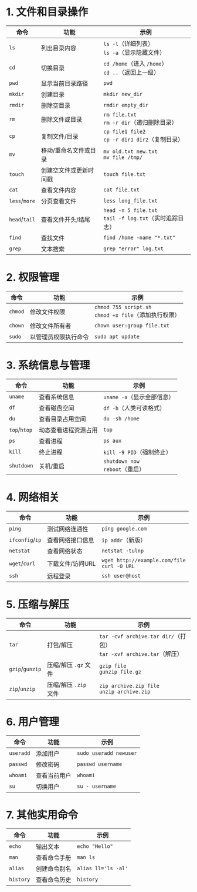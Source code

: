 # 1. 文件和目录操作

| 命令            | 功能          | 示例                                                |
|---------------|-------------|---------------------------------------------------|
| `ls`          | 列出目录内容      | `ls -l`（详细列表）<br>`ls -a`（显示隐藏文件）                  |
| `cd`          | 切换目录        | `cd /home`（进入 `/home`）<br>`cd ..`（返回上一级）          |
| `pwd`         | 显示当前目录路径    | `pwd`                                             |
| `mkdir`       | 创建目录        | `mkdir new_dir`                                   |
| `rmdir`       | 删除空目录       | `rmdir empty_dir`                                 |
| `rm`          | 删除文件或目录     | `rm file.txt`<br>`rm -r dir`（递归删除目录）              |
| `cp`          | 复制文件/目录     | `cp file1 file2`<br>`cp -r dir1 dir2`（复制目录）       |
| `mv`          | 移动/重命名文件或目录 | `mv old.txt new.txt`<br>`mv file /tmp/`           |
| `touch`       | 创建空文件或更新时间戳 | `touch file.txt`                                  |
| `cat`         | 查看文件内容      | `cat file.txt`                                    |
| `less`/`more` | 分页查看文件      | `less long_file.txt`                              |
| `head`/`tail` | 查看文件开头/结尾   | `head -n 5 file.txt`<br>`tail -f log.txt`（实时追踪日志） |
| `find`        | 查找文件        | `find /home -name "*.txt"`                        |
| `grep`        | 文本搜索        | `grep "error" log.txt`                            |

# 2. 权限管理

| 命令      | 功能         | 示例                                               |
|---------|------------|--------------------------------------------------|
| `chmod` | 修改文件权限     | `chmod 755 script.sh`<br>`chmod +x file`（添加执行权限） |
| `chown` | 修改文件所有者    | `chown user:group file.txt`                      |
| `sudo`  | 以管理员权限执行命令 | `sudo apt update`                                |

# 3. 系统信息与管理

| 命令           | 功能         | 示例                             |
|--------------|------------|--------------------------------|
| `uname`      | 查看系统信息     | `uname -a`（显示全部信息）             |
| `df`         | 查看磁盘空间     | `df -h`（人类可读格式）                |
| `du`         | 查看目录占用空间   | `du -sh /home`                 |
| `top`/`htop` | 动态查看进程资源占用 | `top`                          |
| `ps`         | 查看进程       | `ps aux`                       |
| `kill`       | 终止进程       | `kill -9 PID`（强制终止）            |
| `shutdown`   | 关机/重启      | `shutdown now`<br>`reboot`（重启） |

# 4. 网络相关

| 命令              | 功能         | 示例                                              |
|-----------------|------------|-------------------------------------------------|
| `ping`          | 测试网络连通性    | `ping google.com`                               |
| `ifconfig`/`ip` | 查看网络接口信息   | `ip addr`（新版）                                   |
| `netstat`       | 查看网络状态     | `netstat -tulnp`                                |
| `wget`/`curl`   | 下载文件/访问URL | `wget http://example.com/file`<br>`curl -O URL` |
| `ssh`           | 远程登录       | `ssh user@host`                                 |

# 5. 压缩与解压

| 命令              | 功能              | 示例                                                            |
|-----------------|-----------------|---------------------------------------------------------------|
| `tar`           | 打包/解压           | `tar -cvf archive.tar dir/`（打包）<br>`tar -xvf archive.tar`（解压） |
| `gzip`/`gunzip` | 压缩/解压 `.gz` 文件  | `gzip file`<br>`gunzip file.gz`                               |
| `zip`/`unzip`   | 压缩/解压 `.zip` 文件 | `zip archive.zip file`<br>`unzip archive.zip`                 |

# 6. 用户管理

| 命令        | 功能     | 示例                     |
|-----------|--------|------------------------|
| `useradd` | 添加用户   | `sudo useradd newuser` |
| `passwd`  | 修改密码   | `passwd username`      |
| `whoami`  | 查看当前用户 | `whoami`               |
| `su`      | 切换用户   | `su - username`        |

# 7. 其他实用命令

| 命令        | 功能     | 示例                  |
|-----------|--------|---------------------|
| `echo`    | 输出文本   | `echo "Hello"`      |
| `man`     | 查看命令手册 | `man ls`            |
| `alias`   | 创建命令别名 | `alias ll='ls -al'` |
| `history` | 查看命令历史 | `history`           |
